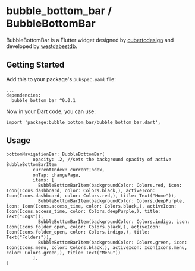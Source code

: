 # bubble_bottom_bar / BubbleBottomBar

BubbleBottomBar is a Flutter widget designed by [cubertodesign](https://www.instagram.com/cubertodesign/) and developed by [westdabestdb](https://www.instagram.com/westdabestdb/).

## Getting Started
Add this to your package's `pubspec.yaml` file:
```
...
dependencies:
  bubble_bottom_bar ^0.0.1
```

Now in your Dart code, you can use:
```
import 'package:bubble_bottom_bar/bubble_bottom_bar.dart';

```

## Usage
```
bottomNavigationBar: BubbleBottomBar(
          opacity: .2, //sets the background opacity of active BubbleBottomBarItem
          currentIndex: currentIndex,
          onTap: changePage,
          items: [
            BubbleBottomBarItem(backgroundColor: Colors.red, icon: Icon(Icons.dashboard, color: Colors.black,), activeIcon: Icon(Icons.dashboard, color: Colors.red,), title: Text("Home")),
            BubbleBottomBarItem(backgroundColor: Colors.deepPurple, icon: Icon(Icons.access_time, color: Colors.black,), activeIcon: Icon(Icons.access_time, color: Colors.deepPurple,), title: Text("Logs")),
            BubbleBottomBarItem(backgroundColor: Colors.indigo, icon: Icon(Icons.folder_open, color: Colors.black,), activeIcon: Icon(Icons.folder_open, color: Colors.indigo,), title: Text("Folders")),
            BubbleBottomBarItem(backgroundColor: Colors.green, icon: Icon(Icons.menu, color: Colors.black,), activeIcon: Icon(Icons.menu, color: Colors.green,), title: Text("Menu"))
          ],
)
```